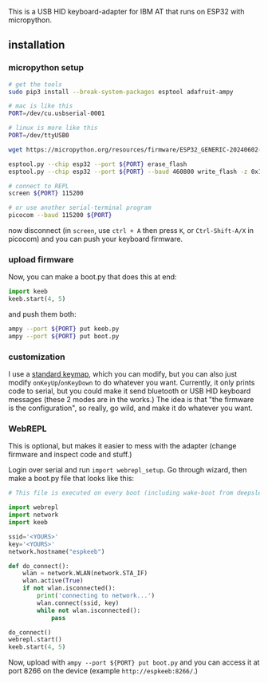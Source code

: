 This is a USB HID keyboard-adapter for IBM AT that runs on ESP32 with micropython.

## installation

### micropython setup

```sh
# get the tools
sudo pip3 install --break-system-packages esptool adafruit-ampy

# mac is like this
PORT=/dev/cu.usbserial-0001

# linux is more like this
PORT=/dev/ttyUSB0

wget https://micropython.org/resources/firmware/ESP32_GENERIC-20240602-v1.23.0.bin

esptool.py --chip esp32 --port ${PORT} erase_flash
esptool.py --chip esp32 --port ${PORT} --baud 460800 write_flash -z 0x1000 ESP32_GENERIC-20240602-v1.23.0.bin

# connect to REPL
screen ${PORT} 115200

# or use another serial-terminal program
picocom --baud 115200 ${PORT}
```

now disconnect (in `screen`, use `ctrl + A` then press `K`, or `Ctrl-Shift-A/X` in picocom) and you can push your keyboard firmware.

### upload firmware


Now, you can make a boot.py that does this at end:

```py
import keeb
keeb.start(4, 5)
```

and push them both:

```sh
ampy --port ${PORT} put keeb.py
ampy --port ${PORT} put boot.py
```

### customization

I use a [standard keymap](https://github.com/konsumer/keyboard_at/blob/main/keeb.py#L4-L12), which you can modify, but you can also just modify `onKeyUp`/`onKeyDown` to do whatever you want. Currently, it only prints code to serial, but you could make it send bluetooth or USB HID keyboard messages (these 2 modes are in the works.) The idea is that "the firmware is the configuration", so really, go wild, and make it do whatever you want.

### WebREPL

This is optional, but makes it easier to mess with the adapter (change firmware and inspect code and stuff.)


Login over serial and run `import webrepl_setup`. Go through wizard, then make a boot.py file that looks like this: 
```py
# This file is executed on every boot (including wake-boot from deepsleep)

import webrepl
import network
import keeb

ssid='<YOURS>'
key='<YOURS>'
network.hostname("espkeeb")

def do_connect():
    wlan = network.WLAN(network.STA_IF)
    wlan.active(True)
    if not wlan.isconnected():
        print('connecting to network...')
        wlan.connect(ssid, key)
        while not wlan.isconnected():
            pass

do_connect()
webrepl.start()
keeb.start(4, 5)
```

Now, upload with `ampy --port ${PORT} put boot.py` and you can access it at port 8266 on the device (example `http://espkeeb:8266/`.)
